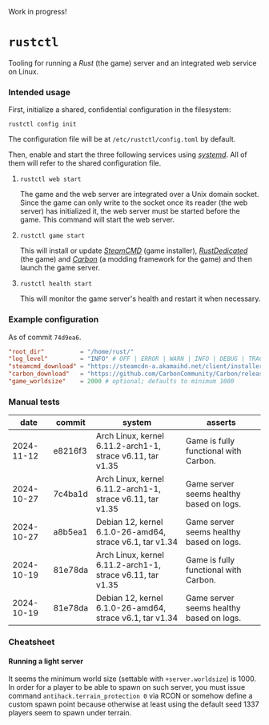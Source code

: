 Work in progress!

# `rustctl`

Tooling for running a _Rust_ (the game) server and an integrated web service on Linux.

### Intended usage

First, initialize a shared, confidential configuration in the filesystem:

```
rustctl config init
```

The configuration file will be at `/etc/rustctl/config.toml` by default.

Then, enable and start the three following services using [_systemd_][systemd-website]. All of them
will refer to the shared configuration file.

1. `rustctl web start`

   The game and the web server are integrated over a Unix domain socket. Since the game can only
   write to the socket once its reader (the web server) has initialized it, the web server must be
   started before the game. This command will start the web server.

2. `rustctl game start`

   This will install or update [_SteamCMD_][steamcmd-website] (game installer),
   [_RustDedicated_][rustdedicated-website] (the game) and [_Carbon_][carbon-website] (a modding
   framework for the game) and then launch the game server.

3. `rustctl health start`

   This will monitor the game server's health and restart it when necessary.

### Example configuration

As of commit `74d9ea6`.

```toml
"root_dir"          = "/home/rust/"
"log_level"         = "INFO" # OFF | ERROR | WARN | INFO | DEBUG | TRACE
"steamcmd_download" = "https://steamcdn-a.akamaihd.net/client/installer/steamcmd_linux.tar.gz"
"carbon_download"   = "https://github.com/CarbonCommunity/Carbon/releases/download/production_build/Carbon.Linux.Release.tar.gz"
"game_worldsize"    = 2000 # optional; defaults to minimum 1000
```

### Manual tests

| date       | commit  | system                                                     | asserts                                  |
| ---------- | ------- | ---------------------------------------------------------- | ---------------------------------------- |
| 2024-11-12 | e8216f3 | Arch Linux, kernel 6.11.2-arch1-1, strace v6.11, tar v1.35 | Game is fully functional with Carbon.    |
| 2024-10-27 | 7c4ba1d | Arch Linux, kernel 6.11.2-arch1-1, strace v6.11, tar v1.35 | Game server seems healthy based on logs. |
| 2024-10-27 | a8b5ea1 | Debian 12, kernel 6.1.0-26-amd64, strace v6.1, tar v1.34   | Game server seems healthy based on logs. |
| 2024-10-19 | 81e78da | Arch Linux, kernel 6.11.2-arch1-1, strace v6.11, tar v1.35 | Game is fully functional with Carbon.    |
| 2024-10-19 | 81e78da | Debian 12, kernel 6.1.0-26-amd64, strace v6.1, tar v1.34   | Game server seems healthy based on logs. |

### Cheatsheet

#### Running a light server

It seems the minimum world size (settable with `+server.worldsize`) is 1000.
In order for a player to be able to spawn on such server, you must issue command
`antihack.terrain_protection 0` via RCON or somehow define a custom spawn point
because otherwise at least using the default seed 1337 players seem to spawn
under terrain.

[carbon-website]: https://carbonmod.gg
[rustdedicated-website]: https://steamdb.info/app/258550
[steamcmd-website]: https://developer.valvesoftware.com/wiki/SteamCMD
[systemd-website]: https://systemd.io
